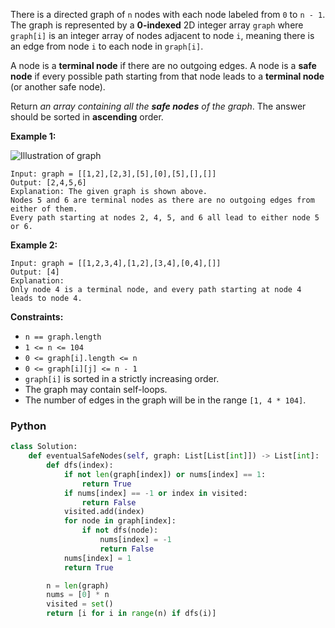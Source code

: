There is a directed graph of  `n`  nodes with each node labeled from  `0`  to  `n - 1`. The graph is represented by a  **0-indexed**  2D integer array  `graph`  where  `graph[i]`  is an integer array of nodes adjacent to node  `i`, meaning there is an edge from node  `i`  to each node in  `graph[i]`.

A node is a  **terminal node**  if there are no outgoing edges. A node is a  **safe node**  if every possible path starting from that node leads to a  **terminal node**  (or another safe node).

Return  _an array containing all the  **safe nodes**  of the graph_. The answer should be sorted in  **ascending**  order.

**Example 1:**

![Illustration of graph](https://s3-lc-upload.s3.amazonaws.com/uploads/2018/03/17/picture1.png)
```
Input: graph = [[1,2],[2,3],[5],[0],[5],[],[]]
Output: [2,4,5,6]
Explanation: The given graph is shown above.
Nodes 5 and 6 are terminal nodes as there are no outgoing edges from either of them.
Every path starting at nodes 2, 4, 5, and 6 all lead to either node 5 or 6.
```

**Example 2:**
```
Input: graph = [[1,2,3,4],[1,2],[3,4],[0,4],[]]
Output: [4]
Explanation:
Only node 4 is a terminal node, and every path starting at node 4 leads to node 4.
```

**Constraints:**

-   `n == graph.length`
-   `1 <= n <= 104`
-   `0 <= graph[i].length <= n`
-   `0 <= graph[i][j] <= n - 1`
-   `graph[i]`  is sorted in a strictly increasing order.
-   The graph may contain self-loops.
-   The number of edges in the graph will be in the range  `[1, 4 * 104]`.


### Python
```py
class Solution:
    def eventualSafeNodes(self, graph: List[List[int]]) -> List[int]:
        def dfs(index):
            if not len(graph[index]) or nums[index] == 1:
                return True
            if nums[index] == -1 or index in visited:
                return False
            visited.add(index)
            for node in graph[index]:
                if not dfs(node):
                    nums[index] = -1
                    return False
            nums[index] = 1
            return True

        n = len(graph)
        nums = [0] * n
        visited = set()
        return [i for i in range(n) if dfs(i)]
```